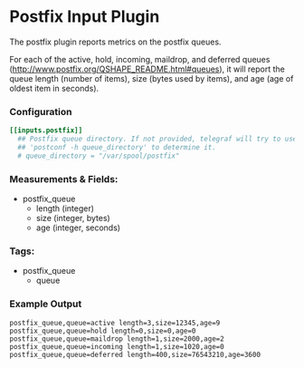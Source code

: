 # Postfix Input Plugin

The postfix plugin reports metrics on the postfix queues.

For each of the active, hold, incoming, maildrop, and deferred queues (http://www.postfix.org/QSHAPE_README.html#queues), it will report the queue length (number of items), size (bytes used by items), and age (age of oldest item in seconds).

### Configuration

```toml
[[inputs.postfix]]
  ## Postfix queue directory. If not provided, telegraf will try to use
  ## 'postconf -h queue_directory' to determine it.
  # queue_directory = "/var/spool/postfix"
```

### Measurements & Fields:

- postfix_queue
    - length (integer)
    - size (integer, bytes)
    - age (integer, seconds)

### Tags:

- postfix_queue
    - queue

### Example Output

```
postfix_queue,queue=active length=3,size=12345,age=9
postfix_queue,queue=hold length=0,size=0,age=0
postfix_queue,queue=maildrop length=1,size=2000,age=2
postfix_queue,queue=incoming length=1,size=1020,age=0
postfix_queue,queue=deferred length=400,size=76543210,age=3600
```
